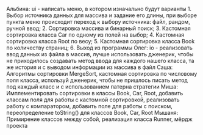Альбина: ui - написать меню, в котором изначально будут варианты 1. Выбор источника данных для массива и задание его длины, при выборе пункта меню происходит переход к выбору источника: файл, рандом, ручной ввод; 2. Сортировка массива и бинарный поиск; 3. Кастомная сортировка класса Car по одному из полей на выбор; 4. Кастомная сортировка класса Root по весу; 5. Кастомная сортировка класса Book по количеству страниц; 6. Выход из программы
Олег: io - реализовать ввод данных из файла в массив, лучше использовать дженерик, чтобы не приходилось создавать метод ввода для каждого нашего класса, та же история и с выводом информации из массива в файл
Саша: Алгоритмы сортировки MergeSort, кастомная сортировка по числовому поля класса, используй дженерик, чтобы не пришлось писать метод под каждый класс и с использованием патерна стратегии
Миша: Имплементировать сортировки в классы Book, Car, Root, добавить классам поля для работы с кастомной сортировкой, реализовать работу с компаратором, добавить поле для работы с поиском, переопределение toString() для классов Book, Car, Root
Мышаня: Примирение классов между собой, реализация класса Runner, мёрдж проекта
